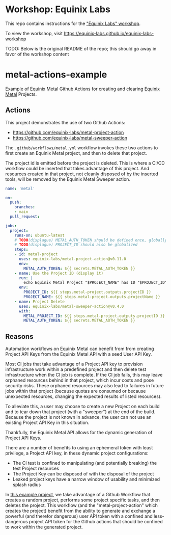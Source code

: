 # Workshop: Equinix Labs

<!---
Using this template in a new project? See CONTIBUTING.md for help.
--->

This repo contains instructions for the ["Equinix Labs" workshop](https://equinix-labs.github.io/equinix-labs-workshop).

To view the workshop, visit <https://equinix-labs.github.io/equinix-labs-workshop>

TODO: Below is the original README of the repo; this should go away in favor of the workshop content

# metal-actions-example

Example of Equinix Metal Github Actions for creating and clearing [Equinix Metal](https://metal.equinix.com) Projects.

## Actions

This project demonstrates the use of two Github Actions:

* <https://github.com/equinix-labs/metal-project-action>
* <https://github.com/equinix-labs/metal-sweeper-action>

The `.github/workflows/metal.yml` workflow invokes these two actions to first create an Equinix Metal project, and then to delete that project.

The project id is emitted before the project is deleted. This is where a CI/CD workflow could be inserted that takes advantage of this project.
And resources created in that project, not cleanly disposed of by the inserted tools, will be removed by the Equinix Metal Sweeper action.

```yaml
name: 'metal'

on:
  push:
    branches:
    - main
  pull_request:

jobs:
  project:
    runs-on: ubuntu-latest
    # TODO(displague) METAL_AUTH_TOKEN should be defined once, globally
    # TODO(displague) PROJECT_ID should also be globalized
    steps:
    - id: metal-project
      uses: equinix-labs/metal-project-action@v0.11.0
      env:
        METAL_AUTH_TOKEN: ${{ secrets.METAL_AUTH_TOKEN }}
    - name: Use the Project ID (display it)
      run: |
        echo Equinix Metal Project "$PROJECT_NAME" has ID "$PROJECT_ID"
      env:
        PROJECT_ID: ${{ steps.metal-project.outputs.projectID }}
        PROJECT_NAME: ${{ steps.metal-project.outputs.projectName }}
    - name: Project Delete
      uses: equinix-labs/metal-sweeper-action@v0.4.0
      with:
        METAL_PROJECT_ID: ${{ steps.metal-project.outputs.projectID }}
        METAL_AUTH_TOKEN: ${{ secrets.METAL_AUTH_TOKEN }}
```

## Reasons

Automation workflows on Equinix Metal can benefit from from creating Project API Keys from the Equinix Metal API with a seed User API Key.

Most CI jobs that take advantage of a Project API key to provision infrastructure work within a predefined project and then delete test infrastructure when the CI job is complete. If the CI job fails, this may leave orphaned resources behind in that project, which incur costs and pose security risks. These orphaned resources may also lead to failures in future jobs within that project (because quotas are consumed or because unexpected resources, changing the expected results of listed resources).

To alleviate this, a user may choose to create a new Project on each build and to tear down that project (with a "sweeper") at the end of the build. Because the project is not known in advance, the user can not use an existing Project API Key in this situation.

Thankfully, the Equinix Metal API allows for the dynamic generation of Project API Keys.

There are a number of benefits to using an ephemeral token with least privilege, a Project API key, in these dynamic project configurations:

* The CI test is confined to manipulating (and potentially breaking) the test Project resources
* The Project Key can be disposed of with the disposal of the project
* Leaked project keys have a narrow window of usability and minimized splash radius

In [this example project](https://github.com/equinix-labs/metal-actions-example/), we take advantage of a Github Workflow that creates a random project, performs some project specific tasks, and then deletes the project. This workflow (and the "metal-project-action" which creates the project) benefit from the ability to generate and exchange a powerful (and therefor dangerous) user API token with a confined and less-dangerous project API token for the Github actions that should be confined to work within the generated project.
